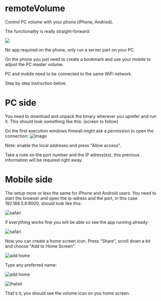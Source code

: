 # remoteVolume
Control PC volume with your phone (iPhone, Andriod).

The functionality is really straight-forward:

![](/img/00_main_app.png)

No app required on the phone, only run a server part on your PC.

On the phone you just need to create a bookmark and use your mobile to adjust the PC master volume.

PC and mobile need to be connected to the same WiFi network.

Step by step instruction below.

# PC side
You need to download and unpack the binary wherever you uprefer and run it. This should look something like this:
(screen to follow)

On the first execution windows firewall might ask a permission to open the connection:
![image](https://user-images.githubusercontent.com/53466066/199925068-c7b1235a-cd6c-4847-a822-a42f49fa6514.png)

Note: enable the local addreses and press "Allow access".

Take a note on the port number and the IP adress(es), this precious information will be required right away.

# Mobile side

The setup more or less the same for iPhone and Android users. You need to start the browser and open the ip-adress and the port, in this case 192.168.5.6:8000, should look like this:

![safari](/img/01_web.png)

If everything works fine you will be able so see the app running already:

![safari](/img/02_web.png)

Now you can create a home screen icon. Press "Share", scroll down a bit and choose "Add to Home Screen".

![add home](/img/03_add_home.png)

Type any preferred name:

![add home](/img/04_add_home.png)

![thatsit](/img/05_home.png)

That's it, you should see the volume icon on you home screen.
